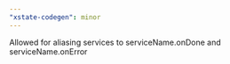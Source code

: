 ```yaml
---
"xstate-codegen": minor
---
```


Allowed for aliasing services to serviceName.onDone and serviceName.onError
